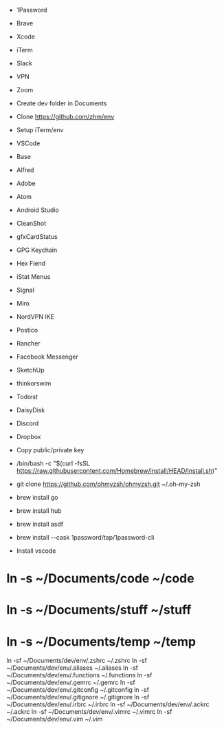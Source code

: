 * 1Password
* Brave
* Xcode
* iTerm
* Slack
* VPN
* Zoom
* Create dev folder in Documents
* Clone https://github.com/zhm/env
* Setup iTerm/env

* VSCode
* Base
* Alfred
* Adobe
* Atom
* Android Studio
* CleanShot
* gfxCardStatus
* GPG Keychain
* Hex Fiend
* iStat Menus
* Signal
* Miro
* NordVPN IKE
* Postico
* Rancher
* Facebook Messenger
* SketchUp
* thinkorswim
* Todoist
* DaisyDisk
* Discord
* Dropbox

* Copy public/private key

* /bin/bash -c "$(curl -fsSL https://raw.githubusercontent.com/Homebrew/install/HEAD/install.sh)"
* git clone https://github.com/ohmyzsh/ohmyzsh.git ~/.oh-my-zsh

* brew install go
* brew install hub
* brew install asdf
* brew install --cask 1password/tap/1password-cli

* Install vscode

# ln -s ~/Documents/code ~/code
# ln -s ~/Documents/stuff ~/stuff
# ln -s ~/Documents/temp ~/temp

ln -sf ~/Documents/dev/env/.zshrc ~/.zshrc
ln -sf ~/Documents/dev/env/.aliases ~/.aliases
ln -sf ~/Documents/dev/env/.functions ~/.functions
ln -sf ~/Documents/dev/env/.gemrc ~/.gemrc
ln -sf ~/Documents/dev/env/.gitconfig ~/.gitconfig
ln -sf ~/Documents/dev/env/.gitignore ~/.gitignore
ln -sf ~/Documents/dev/env/.irbrc ~/.irbrc
ln -sf ~/Documents/dev/env/.ackrc ~/.ackrc
ln -sf ~/Documents/dev/env/.vimrc ~/.vimrc
ln -sf ~/Documents/dev/env/.vim ~/.vim